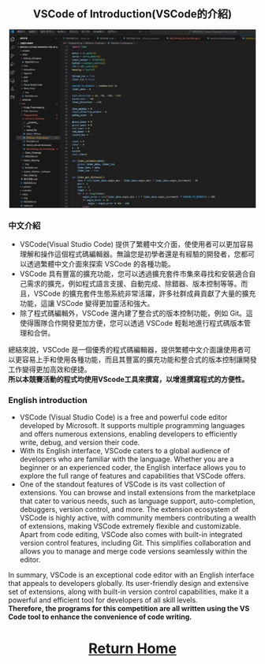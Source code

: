 ## <div align="center">VSCode of Introduction(VSCode的介紹)</div> 


<div align="center"> 
<img src="./code.png" width = "500"  alt="CODE" align=center />

</div> 

### 中文介紹  
- VSCode(Visual Studio Code) 提供了繁體中文介面，使使用者可以更加容易理解和操作這個程式碼編輯器。無論您是初學者還是有經驗的開發者，您都可以透過繁體中文介面來探索 VSCode 的各種功能。  
- VSCode 具有豐富的擴充功能，您可以透過擴充套件市集來尋找和安裝適合自己需求的擴充，例如程式語言支援、自動完成、除錯器、版本控制等等。而且，VSCode 的擴充套件生態系統非常活躍，許多社群成員貢獻了大量的擴充功能，這讓 VSCode 變得更加靈活和強大。  
- 除了程式碼編輯外，VSCode 還內建了整合式的版本控制功能，例如 Git。這使得團隊合作開發更加方便，您可以透過 VSCode 輕鬆地進行程式碼版本管理和合併。 

總結來說，VSCode 是一個優秀的程式碼編輯器，提供繁體中文介面讓使用者可以更容易上手和使用各種功能，而且其豐富的擴充功能和整合式的版本控制讓開發工作變得更加高效和便捷。  
__所以本競賽活動的程式均使用VScode工具來撰寫，以增進撰寫程式的方便性。__


### English introduction  
- VSCode (Visual Studio Code) is a free and powerful code editor developed by Microsoft. It supports multiple programming languages and offers numerous extensions, enabling developers to efficiently write, debug, and version their code.  
- With its English interface, VSCode caters to a global audience of developers who are familiar with the language. Whether you are a beginner or an experienced coder, the English interface allows you to explore the full range of features and capabilities that VSCode offers.  
- One of the standout features of VSCode is its vast collection of extensions. You can browse and install extensions from the marketplace that cater to various needs, such as language support, auto-completion, debuggers, version control, and more. The extension ecosystem of VSCode is highly active, with community members contributing a wealth of extensions, making VSCode extremely flexible and customizable.  
Apart from code editing, VSCode also comes with built-in integrated version control features, including Git. This simplifies collaboration and allows you to manage and merge code versions seamlessly within the editor.  

In summary, VSCode is an exceptional code editor with an English interface that appeals to developers globally. Its user-friendly design and extensive set of extensions, along with built-in version control capabilities, make it a powerful and efficient tool for developers of all skill levels.  
__Therefore, the programs for this competition are all written using the VS Code tool to enhance the convenience of code writing.__



# <div align="center">[Return Home](../../)</div> 

